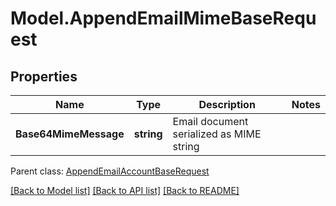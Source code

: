 # Model.AppendEmailMimeBaseRequest
## Properties
Name | Type | Description | Notes
------------ | ------------- | ------------- | -------------
**Base64MimeMessage** | **string** | Email document serialized as MIME string              | 

 Parent class: [AppendEmailAccountBaseRequest](AppendEmailAccountBaseRequest.md)

[[Back to Model list]](README.md#documentation-for-models) [[Back to API list]](README.md#documentation-for-api-endpoints) [[Back to README]](README.md)


